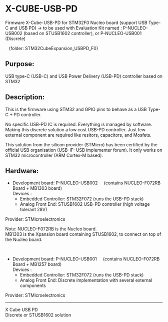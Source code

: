 # X-CUBE-USB-PD
Firmware X-Cube-USB-PD for STM32F0 Nucleo board  (support USB Type-C and USB PD)
-> to be used with Evaluation Kit named : P-NUCLEO-USB002 (based on STUSB1602 controller), or P-NUCLEO-USB001 (Discrete)   

&nbsp;&nbsp; (folder: STM32CubeExpansion_USBPD_F0)

Purpose:
--------
USB type-C (USB-C) and USB Power Delivery (USB-PD) controller based on STM32

Description:
--------
This is the firmware using STM32 and GPIO pins to behave as a USB Type-C + PD controller.

No specific USB-PD IC is required. Everything is managed by software. Making this discrete solution a low cost USB-PD controller.
Just few external component are required like resitors, capacitors, and Mosfets.

This solution from the silicon provider (STMicro) has been certified by the official USB organisation (USB-IF: USB implementer forum).
It only works on STM32 microcontroller (ARM Cortex-M based).

Hardware:
--------
* Development board: P-NUCLEO-USB002 &nbsp; &nbsp; (contains NUCLEO-F072RB Board + MB1303 board)   
Devices : 
  * Embedded Controller: STM32F072  (runs the USB-PD stack)
  * Analog Front End: STUSB1602 USB-PD controller (high voltage tolerant 28V)   

Provider: STMicroelectronics   

Note:  NUCLEO-F072RB is the Nucleo board.   
MB1303 is the Xpansion board containing STUSB1602, to connect on top of the Nucleo board.

<br>
   
* Development board: P-NUCLEO-USB001 &nbsp; &nbsp; (contains NUCLEO-F072RB Board + MB1257 board)   
Devices : 
  * Embedded Controller: STM32F072  (runs the USB-PD stack)
  * Analog Front End: Discrete implementation with several external components   

Provider: STMicroelectronics

--------
X Cube USB PD  
Discrete or STUSB1602 solution
